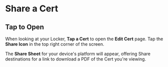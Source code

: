 # Share a Cert

## Tap to Open

When looking at your Locker, **Tap a Cert** to open the **Edit Cert** page. Tap the **Share Icon** in the top right corner of the screen.

The **Share Sheet** for your device's platform will appear, offering Share destinations for a link to download a PDF of the Cert you're viewing.
